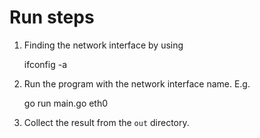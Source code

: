 Run steps
=========

1. Finding the network interface by using

    ifconfig -a

2. Run the program with the network interface name. E.g.

    go run main.go eth0

3. Collect the result from the `out` directory.
